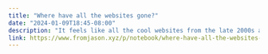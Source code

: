 ```yaml
---
title: "Where have all the websites gone?"
date: "2024-01-09T18:45-08:00"
description: "It feels like all the cool websites from the late 2000s are gone. But maybe we are looking at this the wrong way. Maybe it is us who vanished."
link: https://www.fromjason.xyz/p/notebook/where-have-all-the-websites-gone/
---
```


